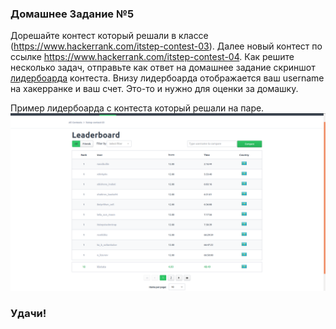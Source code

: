 ### Домашнее Задание №5

Дорешайте контест который решали в классе (https://www.hackerrank.com/itstep-contest-03).
Далее новый контест по ссылке https://www.hackerrank.com/itstep-contest-04.
Как решите несколько задач, отправьте как ответ на домашнее задание скриншот [лидербоарда](https://www.hackerrank.com/itstep-contest-04/leaderboard) контеста. Внизу лидербоарда отображается ваш username на хакерранке и ваш счет. Это-то и нужно для оценки за домашку.

Пример лидербоарда с контеста который решали на паре.
![contest03 leaderboard](leaderboard.png)

### Удачи!
